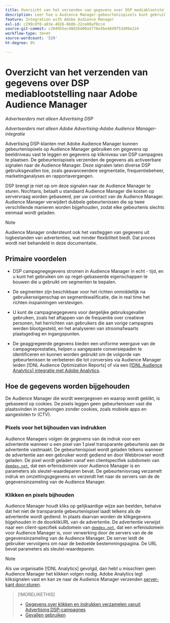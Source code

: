 ```yaml
---
title: Overzicht van het verzenden van gegevens over DSP mediablootstelling naar Adobe Audience Manager
description: Leer hoe u Audience Manager-gebeurtenispixels kunt gebruiken om gegevens op beeldniveau vast te leggen en op klikniveau te klikken in Advertising DSP-campagnes
feature: Integration with Adobe Audience Manager
exl-id: c299cdf0-a83e-4026-8b8b-22ce08af0cc4
source-git-commit: c204955ec48826d00a5f78e5be4849f53d09e224
workflow-type: tm+mt
source-wordcount: '529'
ht-degree: 0%

---
```


# Overzicht van het verzenden van gegevens over DSP mediablootstelling naar Adobe Audience Manager

*Adverteerders met alleen Advertising DSP*

*Adverteerders met alleen Adobe Advertising-Adobe Audience Manager-integratie*

Advertising DSP-klanten met Adobe Audience Manager kunnen gebeurtenispixels op Audience Manager gebruiken om gegevens op beeldniveau vast te leggen en gegevens op klikniveau van DSP campagnes te plaatsen. De gebeurtenispixels verzenden de gegevens als activeerbare signalen naar de Audience Manager. Deze signalen laten diverse DSP gebruiksgevallen toe, zoals geavanceerdere segmentatie, frequentiebeheer, marketinganalyses en rapportavergangen.

DSP brengt je niet op om deze signalen naar de Audience Manager te sturen. Nochtans, betaalt u standaard Audience Manager die kosten op servervraag worden gebaseerd, per uw contract van de Audience Manager. Audience Manager verwijdert dubbele gebeurtenissen die op twee verschillende manieren worden bijgehouden, zodat elke gebeurtenis slechts eenmaal wordt geladen.

>[!NOTE]
>
> Audience Manager ondersteunt ook het vastleggen van gegevens uit logbestanden van advertenties, wat minder flexibiliteit biedt. Dat proces wordt niet behandeld in deze documentatie.

## Primaire voordelen

* DSP campagnegegevens stromen in Audience Manager in echt - tijd, en u kunt het gebruiken om op regel-gebaseerde eigenschappen te bouwen die u gebruikt om segmenten te bepalen.

* De segmenten zijn beschikbaar voor het richten onmiddellijk na gebruikerseigenschap en segmentkwalificatie, die in real time het richten inspanningen verstevigen.

* U kunt de campagnegegevens voor dergelijke gebruiksgevallen gebruiken, zoals het aftappen van de frequentie over creatieve personen, het herrichten van gebruikers die aan vorige campagnes werden blootgesteld, en het analyseren van stroomafwaarts plaatsgedrag en ingangspunten.

* De geaggregeerde gegevens bieden een uniforme weergave van de campagneprestaties, helpen u aangepaste conversiepaden te identificeren en kunnen worden gebruikt om de volgorde van gebeurtenissen te verbeteren die tot conversies via Audience Manager leiden [!DNL Audience Optimization Reports] of via een [[!DNL Audience Analytics] integratie met Adobe Analytics](/help/integrations/audience-manager/audience-analytics.md).

## Hoe de gegevens worden bijgehouden

De Audience Manager die wordt weergegeven en waarop wordt geklikt, is gebaseerd op cookies. De pixels leggen geen gebeurtenissen vast die plaatsvinden in omgevingen zonder cookies, zoals mobiele apps en aangesloten tv (CTV).<!-- 6/24: CTV inventory isn't clickable, and impression tracking would be lost when we convert users from IP to cookies. -->

### Pixels voor het bijhouden van indrukken

Audience Managers volgen de gegevens van de indruk voor een advertentie wanneer u een pixel van 1 pixel transparante gebeurtenis aan de advertentie vastmaakt. De gebeurtenispixel wordt geladen telkens wanneer de advertentie aan een gebruiker wordt gediend en door Webbrowser wordt geladen. De pixel wordt geladen vanaf een clientspecifiek subdomein van [`demdex.net`](https://experienceleague.adobe.com/docs/audience-manager/user-guide/reference/demdex-calls.html), dat een erfenisdomein voor Audience Manager is en parameters als sleutel-waardeparen bevat. De gebeurtenisvraag verzamelt indruk en omzettingsgegevens en verzendt het naar de servers van de de gegevensinzameling van de Audience Manager.

### Klikken en pixels bijhouden

Audience Manager houdt kliks op gelijkaardige wijze aan beelden, behalve dat het niet de transparante gebeurtenispixel laadt telkens als de advertentie wordt gediend. In plaats daarvan worden de klikgegevens bijgehouden in de doorklikURL van de advertentie. De advertentie verwijst naar een client-specifiek subdomein van [`demdex.net`](https://experienceleague.adobe.com/docs/audience-manager/user-guide/reference/demdex-calls.html), dat een erfenisdomein voor Audience Manager is, voor verwerking door de servers van de de gegevensinzameling van de Audience Manager. De server leidt de gebruiker vervolgens om naar de bedoelde bestemmingspagina. De URL bevat parameters als sleutel-waardeparen.

>[!NOTE]
>
>Als uw organisatie [!DNL Analytics] gevolgd, dan hebt u misschien geen Audience Manager het klikken volgen nodig. Adobe Analytics legt kliksignalen vast en kan ze naar de Audience Manager verzenden [server-kant door:sturen](https://experienceleague.adobe.com/docs/analytics/admin/admin-tools/server-side-forwarding/ssf.html).

>[!MORELIKETHIS]
>
>* [Gegevens over klikken en indrukken verzamelen vanuit Advertising DSP-campagnes](collect.md)
>* [Gevallen gebruiken](use-cases.md)
